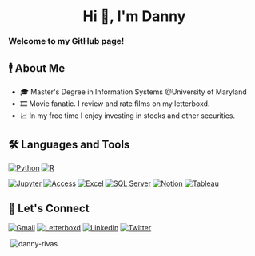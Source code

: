 <h1 align="center">Hi 👋, I'm Danny</h1>

### Welcome to my GitHub page!

## 🕴️ About Me
- 🎓 Master's Degree in Information Systems @University of Maryland
- 🎞️ Movie fanatic. I review and rate films on my letterboxd. 
- 📈 In my free time I enjoy investing in stocks and other securities.

## 🛠️ Languages and Tools
[![Python](https://img.shields.io/badge/Python-3776AB?style=flat&logo=python&logoColor=white)](https://www.python.org/)
[![R](https://img.shields.io/badge/R-276DC3?style=flat&logo=r&logoColor=white)](https://shields.io/)

[![Jupyter](https://img.shields.io/badge/Jupyter-F37626?style=flat&logo=jupyter&logoColor=white)](https://shields.io/)
[![Access](https://img.shields.io/badge/Microsoft_Access-A4373A?style=flat&logo=microsoft-access&logoColor=white)](https://shields.io/)
[![Excel](https://img.shields.io/badge/Microsoft_Excel-217346?style=flat&logo=microsoft-excel&logoColor=white)](https://shields.io/)
[![SQL Server](https://img.shields.io/badge/Microsoft_SQL_Server-CC2927?style=flat&logo=microsoft-sql-server&logoColor=white)](https://shields.io/)
[![Notion](https://img.shields.io/badge/Notion-ffffff?style=flat&logo=notion&logoColor=black)](https://shields.io/)
[![Tableau](https://img.shields.io/badge/Tableau-1C4481?style=flat&logo=tableau&logoColor=white)](https://shields.io/)

## 🤝 Let's Connect
[![Gmail](https://img.shields.io/badge/Gmail-bb001b?style=flat&logo=gmail&logoColor=white)](https://mail.google.com/mail/?view=cm&source=mailto&to=dannyrivaes@gmail.com)
[![Letterboxd](https://img.shields.io/badge/Letterboxd-ff8000?style=flat&logo=letterboxd&logoColor=white)](https://letterboxd.com/dannyrivas/)
[![LinkedIn](https://img.shields.io/badge/LinkedIn-0077B5?style=flat&logo=linkedin&logoColor=white)](https://www.linkedin.com/in/dannyerivas/)
[![Twitter](https://img.shields.io/badge/Twitter-1DA1F2?style=flat&logo=twitter&logoColor=white)](https://twitter.com/dannyrivaes)


<p>&nbsp;<img align="center" src="https://github-readme-stats.vercel.app/api?username=danny-rivas&show_icons=true&locale=en" alt="danny-rivas" /></p>

